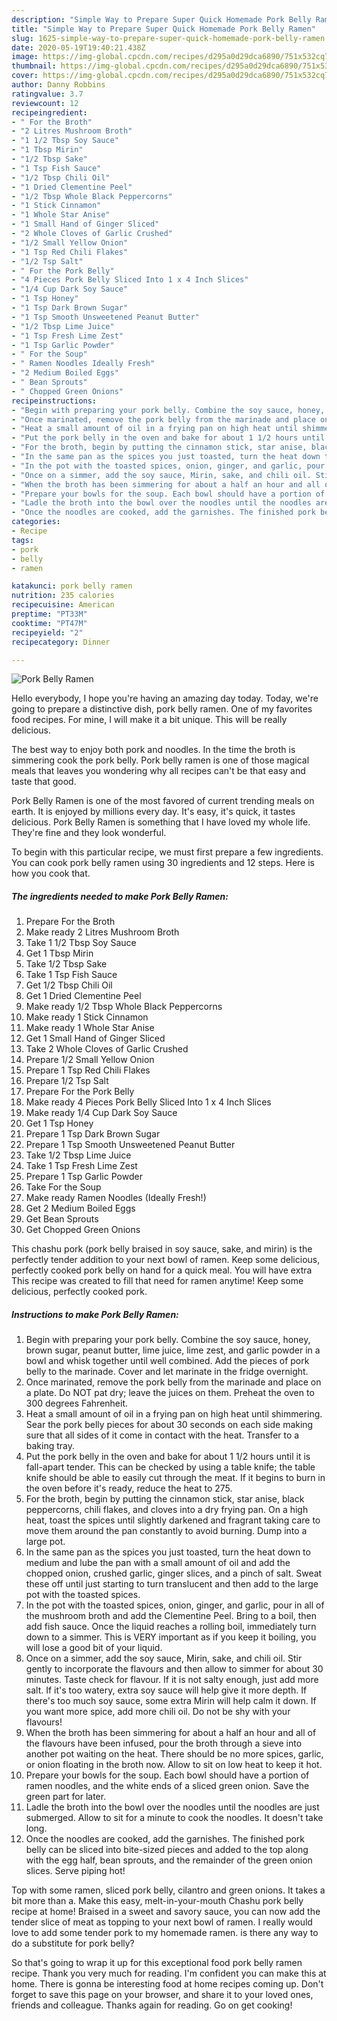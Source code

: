 ```yaml
---
description: "Simple Way to Prepare Super Quick Homemade Pork Belly Ramen"
title: "Simple Way to Prepare Super Quick Homemade Pork Belly Ramen"
slug: 1625-simple-way-to-prepare-super-quick-homemade-pork-belly-ramen
date: 2020-05-19T19:40:21.438Z
image: https://img-global.cpcdn.com/recipes/d295a0d29dca6890/751x532cq70/pork-belly-ramen-recipe-main-photo.jpg
thumbnail: https://img-global.cpcdn.com/recipes/d295a0d29dca6890/751x532cq70/pork-belly-ramen-recipe-main-photo.jpg
cover: https://img-global.cpcdn.com/recipes/d295a0d29dca6890/751x532cq70/pork-belly-ramen-recipe-main-photo.jpg
author: Danny Robbins
ratingvalue: 3.7
reviewcount: 12
recipeingredient:
- " For the Broth"
- "2 Litres Mushroom Broth"
- "1 1/2 Tbsp Soy Sauce"
- "1 Tbsp Mirin"
- "1/2 Tbsp Sake"
- "1 Tsp Fish Sauce"
- "1/2 Tbsp Chili Oil"
- "1 Dried Clementine Peel"
- "1/2 Tbsp Whole Black Peppercorns"
- "1 Stick Cinnamon"
- "1 Whole Star Anise"
- "1 Small Hand of Ginger Sliced"
- "2 Whole Cloves of Garlic Crushed"
- "1/2 Small Yellow Onion"
- "1 Tsp Red Chili Flakes"
- "1/2 Tsp Salt"
- " For the Pork Belly"
- "4 Pieces Pork Belly Sliced Into 1 x 4 Inch Slices"
- "1/4 Cup Dark Soy Sauce"
- "1 Tsp Honey"
- "1 Tsp Dark Brown Sugar"
- "1 Tsp Smooth Unsweetened Peanut Butter"
- "1/2 Tbsp Lime Juice"
- "1 Tsp Fresh Lime Zest"
- "1 Tsp Garlic Powder"
- " For the Soup"
- " Ramen Noodles Ideally Fresh"
- "2 Medium Boiled Eggs"
- " Bean Sprouts"
- " Chopped Green Onions"
recipeinstructions:
- "Begin with preparing your pork belly. Combine the soy sauce, honey, brown sugar, peanut butter, lime juice, lime zest, and garlic powder in a bowl and whisk together until well combined. Add the pieces of pork belly to the marinade. Cover and let marinate in the fridge overnight."
- "Once marinated, remove the pork belly from the marinade and place on a plate. Do NOT pat dry; leave the juices on them. Preheat the oven to 300 degrees Fahrenheit."
- "Heat a small amount of oil in a frying pan on high heat until shimmering. Sear the pork belly pieces for about 30 seconds on each side making sure that all sides of it come in contact with the heat. Transfer to a baking tray."
- "Put the pork belly in the oven and bake for about 1 1/2 hours until it is fall-apart tender. This can be checked by using a table knife; the table knife should be able to easily cut through the meat. If it begins to burn in the oven before it&#39;s ready, reduce the heat to 275."
- "For the broth, begin by putting the cinnamon stick, star anise, black peppercorns, chili flakes, and cloves into a dry frying pan. On a high heat, toast the spices until slightly darkened and fragrant taking care to move them around the pan constantly to avoid burning. Dump into a large pot."
- "In the same pan as the spices you just toasted, turn the heat down to medium and lube the pan with a small amount of oil and add the chopped onion, crushed garlic, ginger slices, and a pinch of salt. Sweat these off until just starting to turn translucent and then add to the large pot with the toasted spices."
- "In the pot with the toasted spices, onion, ginger, and garlic, pour in all of the mushroom broth and add the Clementine Peel. Bring to a boil, then add fish sauce. Once the liquid reaches a rolling boil, immediately turn down to a simmer. This is VERY important as if you keep it boiling, you will lose a good bit of your liquid."
- "Once on a simmer, add the soy sauce, Mirin, sake, and chili oil. Stir gently to incorporate the flavours and then allow to simmer for about 30 minutes. Taste check for flavour. If it is not salty enough, just add more salt. If it&#39;s too watery, extra soy sauce will help give it more depth. If there&#39;s too much soy sauce, some extra Mirin will help calm it down. If you want more spice, add more chili oil. Do not be shy with your flavours!"
- "When the broth has been simmering for about a half an hour and all of the flavours have been infused, pour the broth through a sieve into another pot waiting on the heat. There should be no more spices, garlic, or onion floating in the broth now. Allow to sit on low heat to keep it hot."
- "Prepare your bowls for the soup. Each bowl should have a portion of ramen noodles, and the white ends of a sliced green onion. Save the green part for later."
- "Ladle the broth into the bowl over the noodles until the noodles are just submerged. Allow to sit for a minute to cook the noodles. It doesn&#39;t take long."
- "Once the noodles are cooked, add the garnishes. The finished pork belly can be sliced into bite-sized pieces and added to the top along with the egg half, bean sprouts, and the remainder of the green onion slices. Serve piping hot!"
categories:
- Recipe
tags:
- pork
- belly
- ramen

katakunci: pork belly ramen 
nutrition: 235 calories
recipecuisine: American
preptime: "PT33M"
cooktime: "PT47M"
recipeyield: "2"
recipecategory: Dinner

---
```



![Pork Belly Ramen](https://img-global.cpcdn.com/recipes/d295a0d29dca6890/751x532cq70/pork-belly-ramen-recipe-main-photo.jpg)

Hello everybody, I hope you're having an amazing day today. Today, we're going to prepare a distinctive dish, pork belly ramen. One of my favorites food recipes. For mine, I will make it a bit unique. This will be really delicious.

The best way to enjoy both pork and noodles. In the time the broth is simmering cook the pork belly. Pork belly ramen is one of those magical meals that leaves you wondering why all recipes can&#39;t be that easy and taste that good.

Pork Belly Ramen is one of the most favored of current trending meals on earth. It is enjoyed by millions every day. It's easy, it's quick, it tastes delicious. Pork Belly Ramen is something that I have loved my whole life. They're fine and they look wonderful.


To begin with this particular recipe, we must first prepare a few ingredients. You can cook pork belly ramen using 30 ingredients and 12 steps. Here is how you cook that.

<!--inarticleads1-->

##### The ingredients needed to make Pork Belly Ramen:

1. Prepare  For the Broth
1. Make ready 2 Litres Mushroom Broth
1. Take 1 1/2 Tbsp Soy Sauce
1. Get 1 Tbsp Mirin
1. Take 1/2 Tbsp Sake
1. Take 1 Tsp Fish Sauce
1. Get 1/2 Tbsp Chili Oil
1. Get 1 Dried Clementine Peel
1. Make ready 1/2 Tbsp Whole Black Peppercorns
1. Make ready 1 Stick Cinnamon
1. Make ready 1 Whole Star Anise
1. Get 1 Small Hand of Ginger Sliced
1. Take 2 Whole Cloves of Garlic Crushed
1. Prepare 1/2 Small Yellow Onion
1. Prepare 1 Tsp Red Chili Flakes
1. Prepare 1/2 Tsp Salt
1. Prepare  For the Pork Belly
1. Make ready 4 Pieces Pork Belly Sliced Into 1 x 4 Inch Slices
1. Make ready 1/4 Cup Dark Soy Sauce
1. Get 1 Tsp Honey
1. Prepare 1 Tsp Dark Brown Sugar
1. Prepare 1 Tsp Smooth Unsweetened Peanut Butter
1. Take 1/2 Tbsp Lime Juice
1. Take 1 Tsp Fresh Lime Zest
1. Prepare 1 Tsp Garlic Powder
1. Take  For the Soup
1. Make ready  Ramen Noodles (Ideally Fresh!)
1. Get 2 Medium Boiled Eggs
1. Get  Bean Sprouts
1. Get  Chopped Green Onions


This chashu pork (pork belly braised in soy sauce, sake, and mirin) is the perfectly tender addition to your next bowl of ramen. Keep some delicious, perfectly cooked pork belly on hand for a quick meal. You will have extra This recipe was created to fill that need for ramen anytime! Keep some delicious, perfectly cooked pork. 

<!--inarticleads2-->

##### Instructions to make Pork Belly Ramen:

1. Begin with preparing your pork belly. Combine the soy sauce, honey, brown sugar, peanut butter, lime juice, lime zest, and garlic powder in a bowl and whisk together until well combined. Add the pieces of pork belly to the marinade. Cover and let marinate in the fridge overnight.
1. Once marinated, remove the pork belly from the marinade and place on a plate. Do NOT pat dry; leave the juices on them. Preheat the oven to 300 degrees Fahrenheit.
1. Heat a small amount of oil in a frying pan on high heat until shimmering. Sear the pork belly pieces for about 30 seconds on each side making sure that all sides of it come in contact with the heat. Transfer to a baking tray.
1. Put the pork belly in the oven and bake for about 1 1/2 hours until it is fall-apart tender. This can be checked by using a table knife; the table knife should be able to easily cut through the meat. If it begins to burn in the oven before it&#39;s ready, reduce the heat to 275.
1. For the broth, begin by putting the cinnamon stick, star anise, black peppercorns, chili flakes, and cloves into a dry frying pan. On a high heat, toast the spices until slightly darkened and fragrant taking care to move them around the pan constantly to avoid burning. Dump into a large pot.
1. In the same pan as the spices you just toasted, turn the heat down to medium and lube the pan with a small amount of oil and add the chopped onion, crushed garlic, ginger slices, and a pinch of salt. Sweat these off until just starting to turn translucent and then add to the large pot with the toasted spices.
1. In the pot with the toasted spices, onion, ginger, and garlic, pour in all of the mushroom broth and add the Clementine Peel. Bring to a boil, then add fish sauce. Once the liquid reaches a rolling boil, immediately turn down to a simmer. This is VERY important as if you keep it boiling, you will lose a good bit of your liquid.
1. Once on a simmer, add the soy sauce, Mirin, sake, and chili oil. Stir gently to incorporate the flavours and then allow to simmer for about 30 minutes. Taste check for flavour. If it is not salty enough, just add more salt. If it&#39;s too watery, extra soy sauce will help give it more depth. If there&#39;s too much soy sauce, some extra Mirin will help calm it down. If you want more spice, add more chili oil. Do not be shy with your flavours!
1. When the broth has been simmering for about a half an hour and all of the flavours have been infused, pour the broth through a sieve into another pot waiting on the heat. There should be no more spices, garlic, or onion floating in the broth now. Allow to sit on low heat to keep it hot.
1. Prepare your bowls for the soup. Each bowl should have a portion of ramen noodles, and the white ends of a sliced green onion. Save the green part for later.
1. Ladle the broth into the bowl over the noodles until the noodles are just submerged. Allow to sit for a minute to cook the noodles. It doesn&#39;t take long.
1. Once the noodles are cooked, add the garnishes. The finished pork belly can be sliced into bite-sized pieces and added to the top along with the egg half, bean sprouts, and the remainder of the green onion slices. Serve piping hot!


Top with some ramen, sliced pork belly, cilantro and green onions. It takes a bit more than a. Make this easy, melt-in-your-mouth Chashu pork belly recipe at home! Braised in a sweet and savory sauce, you can now add the tender slice of meat as topping to your next bowl of ramen. I really would love to add some tender pork to my homemade ramen. is there any way to do a substitute for pork belly? 

So that's going to wrap it up for this exceptional food pork belly ramen recipe. Thank you very much for reading. I'm confident you can make this at home. There is gonna be interesting food at home recipes coming up. Don't forget to save this page on your browser, and share it to your loved ones, friends and colleague. Thanks again for reading. Go on get cooking!

